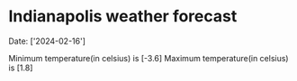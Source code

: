 # Indianapolis weather forecast 
Date: ['2024-02-16'] 

Minimum temperature(in celsius) is [-3.6] 
Maximum temperature(in celsius) is [1.8]
